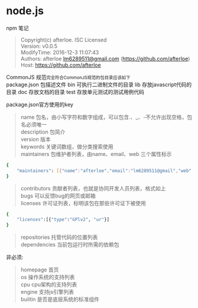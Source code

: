 # node.js
npm 笔记

> Copyright(c) afterloe. ISC Licensed  
> Version: v0.0.5  
> ModifyTime: 2016-12-3 11:07:43  
> Authors:
    afterloe <lm6289511@gmail.com> (https://github.com/afterloe)  
> Host:
    https://github.com/afterloe  

CommonJS 规范<small>完全符合CommonJS规范的包目录应该如下</small>  
package.json				包描述文件
bin							可执行二进制文件的目录
lib							存放javascript代码的目录
doc							存放文档的目录
test						存放单元测试的测试用例代码

package.json官方使用的key  
> name 包名，由小写字符和数字组成，可以包含.、_、-不允许出现空格，包名必须唯一  
> description 包简介  
> version 版本  
> keywords 关键词数组，做分类搜索使用  
> maintainers 包维护者列表，由name、email、web 三个属性标示  
```bash
{
	"maintainers": [{"name":"afterloe","email":"lm6289511@gmail","web":"https://github.com/afterloe"}]
}
```
> contributors 贡献者列表，也就是协同开发人员列表，格式如上  
> bugs 可以反馈bug的网页或邮箱  
> licenses 许可证列表，标明该包在那些许可证下被使用  
```bash
{
	"licenses":[{"type":"GPlv2", "ur"}]
}
```
> repositories 托管代码的位置列表  
> dependencies 当前包运行时所需的依赖包  


非必须:
> homepage 首页  
> os 操作系统的支持列表  
> cpu cpu架构的支持列表  
> engine 支持js引擎列表  
> builtin 是否是底层系统的标准组件  
